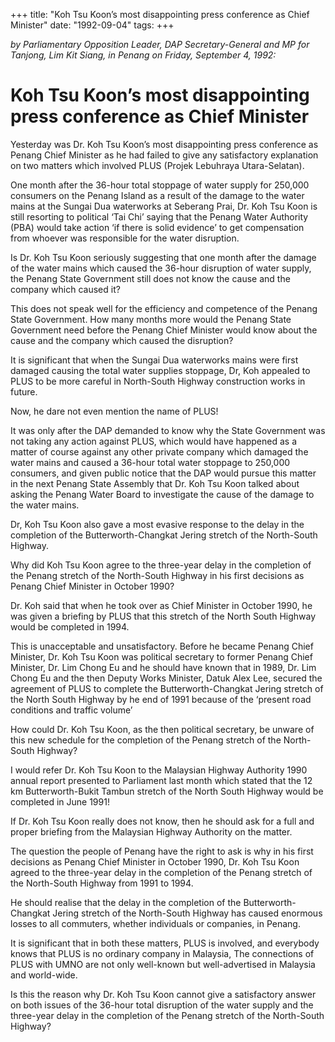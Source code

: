 +++ 
title: "Koh Tsu Koon’s most disappointing press conference as Chief Minister"
date: "1992-09-04"
tags:
+++

_by Parliamentary Opposition Leader, DAP Secretary-General and MP for Tanjong, Lim Kit Siang, in Penang on Friday, September 4, 1992:_

# Koh Tsu Koon’s most disappointing press conference as Chief Minister

Yesterday was Dr. Koh Tsu Koon’s most disappointing press conference as Penang Chief Minister as he had failed to give any satisfactory explanation on two matters which involved PLUS (Projek Lebuhraya Utara-Selatan).</u>

One month after the 36-hour total stoppage of water supply for 250,000 consumers on the Penang Island as a result of the damage to the water mains at the Sungai Dua waterworks at Seberang Prai, Dr. Koh Tsu Koon is still resorting to political ‘Tai Chi’ saying that the Penang Water Authority (PBA) would take action ‘if there is solid evidence’ to get compensation from whoever was responsible for the water disruption.

Is Dr. Koh Tsu Koon seriously suggesting that one month after the damage of the water mains which caused the 36-hour disruption of water supply, the Penang State Government still does not know the cause and the company which caused it?

This does not speak well for the efficiency and competence of the Penang State Government. How many months more would the Penang State Government need before the Penang Chief Minister would know about the cause and the company which caused the disruption?

It is significant that when the Sungai Dua waterworks mains were first damaged causing the total water supplies stoppage, Dr, Koh appealed to PLUS to be more careful in North-South Highway construction works in future.  

Now, he dare not even mention the name of PLUS!

It was only after the DAP demanded to know why the State Government was not taking any action against PLUS, which would have happened as a matter of course against any other private company which damaged the water mains and caused a 36-hour total water stoppage to 250,000 consumers, and given public notice that the DAP would pursue this matter in the next Penang State Assembly that Dr. Koh Tsu Koon talked about asking the Penang Water Board to investigate the cause of the damage to the water mains.

Dr, Koh Tsu Koon also gave a most evasive response to the delay in the completion of the Butterworth-Changkat Jering stretch of the North-South Highway.

Why did Koh Tsu Koon agree to the three-year delay in the completion of the Penang stretch of the North-South Highway in his first decisions as Penang Chief Minister in October 1990?

Dr. Koh said that when he took over as Chief Minister in October 1990, he was given a briefing by PLUS that this stretch of the North South Highway would be completed in 1994.

This is unacceptable and unsatisfactory. Before he became Penang Chief Minister, Dr. Koh Tsu Koon was political secretary to former Penang Chief Minister, Dr. Lim Chong Eu and he should have known that in 1989, Dr. Lim Chong Eu and the then Deputy Works Minister, Datuk Alex Lee, secured the agreement of PLUS to complete the Butterworth-Changkat Jering stretch of the North South Highway by he end of 1991 because of the ‘present road conditions and traffic volume’

How could Dr. Koh Tsu Koon, as the then political secretary, be unware of this new schedule for the completion of the Penang stretch of the North-South Highway?

I would refer Dr. Koh Tsu Koon to the Malaysian Highway Authority 1990 annual report presented to Parliament last month which stated that the 12 km Butterworth-Bukit Tambun stretch of the North South Highway would be completed in June 1991!

If Dr. Koh Tsu Koon really does not know, then he should ask for a full and proper briefing from the Malaysian Highway Authority on the matter.

The question the people of Penang have the right to ask is why in his first decisions as Penang Chief Minister in October 1990, Dr. Koh Tsu Koon agreed to the three-year delay in the completion of the Penang stretch of the North-South Highway from 1991 to 1994.

He should realise that the delay in the completion of the Butterworth-Changkat Jering stretch of the North-South Highway has caused enormous losses to all commuters, whether individuals or companies, in Penang.

It is significant that in both these matters, PLUS is involved, and everybody knows that PLUS is no ordinary company in Malaysia, The connections of PLUS with UMNO are not only well-known but well-advertised in Malaysia and world-wide.

Is this the reason why Dr. Koh Tsu Koon cannot give a satisfactory answer on both issues of the 36-hour total disruption of the water supply and the three-year delay in the completion of the Penang stretch of the North-South Highway?
 
